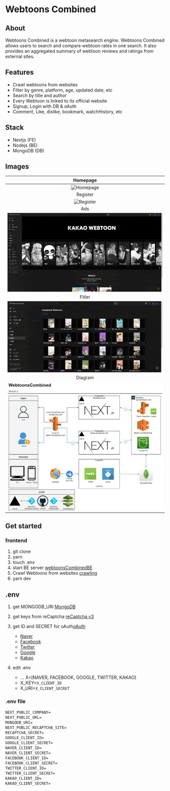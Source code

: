 # Webtoons Combined

## About

Webtoons Combined is a webtoon metasearch engine. Webtoons Combined allows users to search and compare webtoon rates in one search. It also provides an aggregated summary of webtoon reviews and ratings from external sites.

## Features

- Crawl webtoons from websites
- Filter by genre, platform, age, updated date, etc
- Search by title and author
- Every Webtoon is linked to its official website
- Signup, Login with DB & oAuth
- Comment, Like, dislike, bookmark, watchHistory, etc

## Stack

- Nextjs (FE)
- Nodejs (BE)
- MongoDB (DB)

## Images

|                      Homepage                      |
| :------------------------------------------------: |
|   ![Homepage](./public/demo/home.gif "Homepage")   |
|                      Register                      |
| ![Register](./public/demo/register.gif "Register") |
|                        Ads                         |
|   ![Ads](./public/demo/advertisement.gif "Ads")    |
|                       Fitler                       |
|    ![Filter](./public/demo/filter.gif "Filter")    |
|                      Diagram                       |
|  ![Diagram](./public/diagram/type2.png "Diagram")  |

## Get started

### frontend

1. git clone
2. yarn
3. touch .env
4. start BE server [webtoonsCombinedBE](https://github.com/DynePark9111/webtoonsBE)
5. Crawl Webtoons from websites [crawling](https://github.com/DynePark9111/crawling)
6. yarn dev

## .env

1. get MONGODB_URI [MongoDB](https://cloud.mongodb.com/)

2. get keys from reCaptcha [reCaptcha v3](https://www.google.com/recaptcha/about/)

3. get ID and SECRET for oAuth[oAuth](https://next-auth.js.org/providers/)
   - [Naver](https://developers.naver.com/docs/login/api/api.md)
   - [Facebook](https://developers.facebook.com/apps/)
   - [Twitter](https://developer.twitter.com/en/apps)
   - [Google](https://console.developers.google.com/apis/credentials)
   - [Kakao](https://developers.kakao.com/docs/latest/en/kakaologin/common)
4. edit .env
   - ...
     X=[NAVER, FACEBOOK, GOOGLE, TWITTER, KAKAO]
   - X_KEY=`X_CLIENT_ID`
   - X_URI=`X_CLIENT_SECRET`

### .env file
```
NEXT_PUBLIC_COMPANY=
NEXT_PUBLIC_URL=
MONGODB_URI=
NEXT_PUBLIC_RECAPTCHA_SITE=
RECAPTCHA_SECRET=
GOOGLE_CLIENT_ID=
GOOGLE_CLIENT_SECRET=
NAVER_CLIENT_ID=
NAVER_CLIENT_SECRET=
FACEBOOK_CLIENT_ID=
FACEBOOK_CLIENT_SECRET=
TWITTER_CLIENT_ID=
TWITTER_CLIENT_SECRET=
KAKAO_CLIENT_ID=
KAKAO_CLIENT_SECRET=
```
